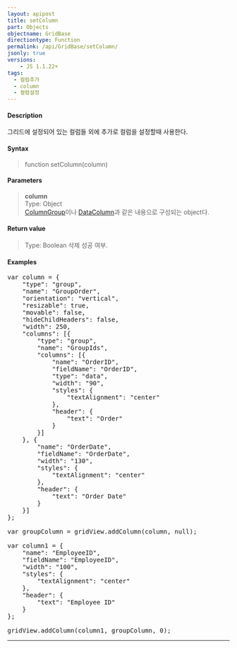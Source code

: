 ```yaml
---
layout: apipost
title: setColumn
part: Objects
objectname: GridBase
directiontype: Function
permalink: /api/GridBase/setColumn/
jsonly: true
versions:
    - JS 1.1.22+
tags:
  - 컬럼추가
  - column
  - 컬럼설정
---
```


#### Description

 그리드에 설정되어 있는 컬럼들 외에 추가로 컬럼을 설정할때 사용한다.    
 

#### Syntax

> function setColumn(column)

#### Parameters

> **column**  
> Type: Object   
> [ColumnGroup](/api/types/ColumnGroup/)이나 [DataColumn](/api/types/DataColumn/)과 같은 내용으로 구성되는 object다.  


#### Return value

> Type: Boolean
> 삭제 성공 여부. 

#### Examples 

<pre class="prettyprint">
var column = {
    "type": "group",
    "name": "GroupOrder",
    "orientation": "vertical",
    "resizable": true,
    "movable": false,
    "hideChildHeaders": false,
    "width": 250,
    "columns": [{
        "type": "group",
        "name": "GroupIds",
        "columns": [{
            "name": "OrderID",
            "fieldName": "OrderID",
            "type": "data",
            "width": "90",
            "styles": {
                "textAlignment": "center"
            },
            "header": {
                "text": "Order"
            }
        }]
    }, {
        "name": "OrderDate",
        "fieldName": "OrderDate",
        "width": "130",
        "styles": {
            "textAlignment": "center"
        },
        "header": {
            "text": "Order Date"
        }
    }]
};

var groupColumn = gridView.addColumn(column, null);

var column1 = {
    "name": "EmployeeID",
    "fieldName": "EmployeeID",
    "width": "100",
    "styles": {
        "textAlignment": "center"
    },
    "header": {
        "text": "Employee ID"
    }
};

gridView.addColumn(column1, groupColumn, 0);
</pre>

---
